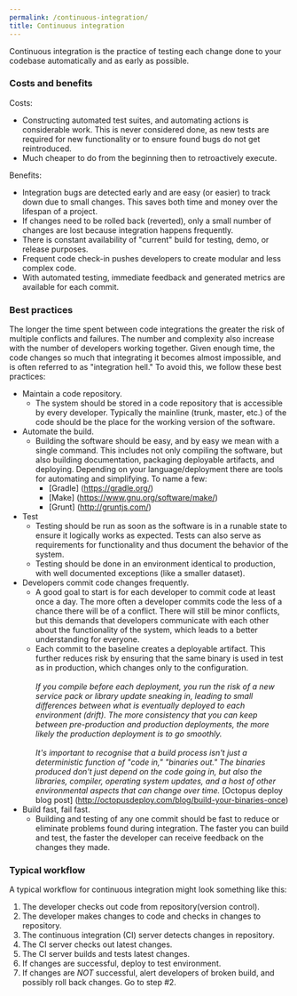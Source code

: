 ```yaml
---
permalink: /continuous-integration/
title: Continuous integration 
---
```

<a name="continuous-integration"></a>
Continuous integration is the practice of testing each change done to your codebase automatically and as early as possible. 

### Costs and benefits
Costs:

* Constructing automated test suites, and automating actions is considerable work. This is never considered done, as new tests are required for new functionality or to ensure found bugs do not get reintroduced.
* Much cheaper to do from the beginning then to retroactively execute.

Benefits:

* Integration bugs are detected early and are easy (or easier) to track down due to small changes. This saves both time and money over the lifespan of a project.
* If changes need to be rolled back (reverted), only a small number of changes are lost because integration happens frequently.
* There is constant availability of "current" build for testing, demo, or release purposes.
* Frequent code check-in pushes developers to create modular and less complex code.
* With automated testing, immediate feedback and generated metrics are available for each commit.

### Best practices

The longer the time spent between code integrations the greater the risk of multiple conflicts and failures.
The number and complexity also increase with the number of developers working together.
Given enough time, the code changes so much that integrating it becomes almost impossible, and is often referred to as "integration hell." 
To avoid this, we follow these best practices:

* Maintain a code repository.
    * The system should be stored in a code repository that is accessible by every developer. Typically the mainline (trunk, master, etc.) of the code should be the place for the working version of the software.
* Automate the build.
    * Building the software should be easy, and by easy we mean with a single command. This includes not only compiling the software, but also building documentation, packaging deployable artifacts, and deploying. Depending on your language/deployment there are tools for automating and simplifying. To name a few:
        * [Gradle] (https://gradle.org/)
        * [Make] (https://www.gnu.org/software/make/)
        * [Grunt] (http://gruntjs.com/)
* Test
    * Testing should be run as soon as the software is in a runable state to ensure it logically works as expected. Tests can also serve as requirements for functionality and thus document the behavior of the system.
    * Testing should be done in an environment identical to production, with well documented exceptions (like a smaller dataset). 
* Developers commit code changes frequently.
    * A good goal to start is for each developer to commit code at least once a day. The more often a developer commits code the less of a chance there will be of a conflict. There will still be minor conflicts, but this demands that developers communicate with each other about the functionality of the system, which leads to a better understanding for everyone.
    * Each commit to the baseline creates a deployable artifact. This further reduces risk by ensuring that the same binary is used in test as in production, which changes only to the configuration. </br></br>_If you compile before each deployment, you run the risk of a new service pack or library update sneaking in, leading to small differences between what is eventually deployed to each environment (drift). The more consistency that you can keep between pre-production and production deployments, the more likely the production deployment is to go smoothly. </br></br>It's important to recognise that a build process isn't just a deterministic function of "code in," "binaries out." The binaries produced don't just depend on the code going in, but also the libraries, compiler, operating system updates, and a host of other environmental aspects that can change over time._ [Octopus deploy blog post] (http://octopusdeploy.com/blog/build-your-binaries-once)
* Build fast, fail fast.
    * Building and testing of any one commit should be fast to reduce or eliminate problems found during integration. The faster you can build and test, the faster the developer can receive feedback on the changes they made.

### Typical workflow
A typical workflow for continuous integration might look something like this:

1. The developer checks out code from repository(version control).
2. The developer makes changes to code and checks in changes to repository.
3. The continuous integration (CI) server detects changes in repository.
4. The CI server checks out latest changes.
5. The CI server builds and tests latest changes.
6. If changes are successful, deploy to test environment.
7. If changes are *NOT* successful, alert developers of broken build, and possibly roll back changes. Go to step #2.
